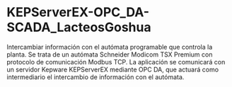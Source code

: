 # KEPServerEX-OPC_DA-SCADA_LacteosGoshua
 Intercambiar información con el autómata programable que controla la planta. Se trata de un autómata Schneider Modicom TSX Premium con protocolo de comunicación Modbus TCP. La aplicación se comunicará con un servidor Kepware KEPServerEX mediante OPC DA, que actuará como intermediario el intercambio de información con el autómata.
